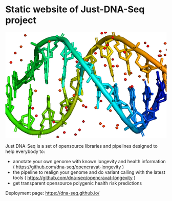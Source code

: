 # Static website of Just-DNA-Seq project #
![Image](just_dna_seq.png)


Just DNA-Seq is a set of opensource libraries and pipelines designed to help everybody to:
* annotate your own genome with known longevity and health information ( https://github.com/dna-seq/opencravat-longevity )
* the pipeline to realign your genome and do variant calling with the latest tools ( https://github.com/dna-seq/opencravat-longevity )
* get transparent opensource polygenic health risk predictions

Deployment page: https://dna-seq.github.io/
